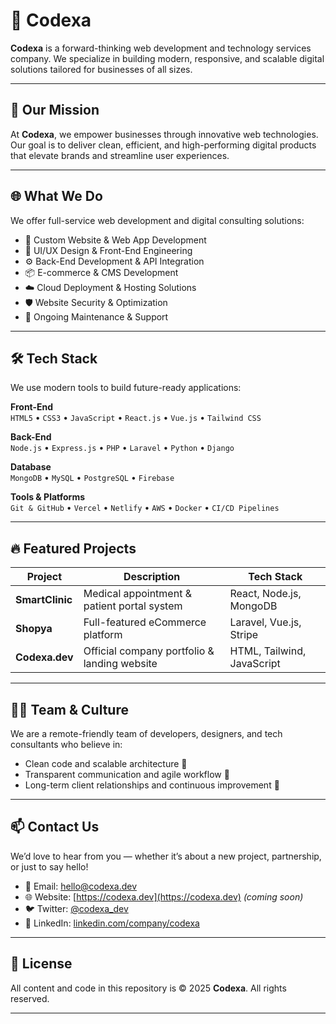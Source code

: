 # 💼 Codexa

**Codexa** is a forward-thinking web development and technology services company. We specialize in building modern, responsive, and scalable digital solutions tailored for businesses of all sizes.

---

## 🚀 Our Mission

At **Codexa**, we empower businesses through innovative web technologies. Our goal is to deliver clean, efficient, and high-performing digital products that elevate brands and streamline user experiences.

---

## 🌐 What We Do

We offer full-service web development and digital consulting solutions:

- 🧠 Custom Website & Web App Development  
- 🎨 UI/UX Design & Front-End Engineering  
- ⚙️ Back-End Development & API Integration  
- 📦 E-commerce & CMS Development  
- ☁️ Cloud Deployment & Hosting Solutions  
- 🛡️ Website Security & Optimization  
- 🧩 Ongoing Maintenance & Support

---

## 🛠 Tech Stack

We use modern tools to build future-ready applications:

**Front-End**  
`HTML5` • `CSS3` • `JavaScript` • `React.js` • `Vue.js` • `Tailwind CSS`

**Back-End**  
`Node.js` • `Express.js` • `PHP` • `Laravel` • `Python` • `Django`

**Database**  
`MongoDB` • `MySQL` • `PostgreSQL` • `Firebase`

**Tools & Platforms**  
`Git & GitHub` • `Vercel` • `Netlify` • `AWS` • `Docker` • `CI/CD Pipelines`

---

## 🔥 Featured Projects

| Project       | Description                                              | Tech Stack                |
|---------------|----------------------------------------------------------|---------------------------|
| **SmartClinic** | Medical appointment & patient portal system             | React, Node.js, MongoDB   |
| **Shopya**      | Full-featured eCommerce platform                        | Laravel, Vue.js, Stripe   |
| **Codexa.dev**  | Official company portfolio & landing website            | HTML, Tailwind, JavaScript|

---

## 🧑‍💻 Team & Culture

We are a remote-friendly team of developers, designers, and tech consultants who believe in:

- Clean code and scalable architecture 🧼
- Transparent communication and agile workflow 💬
- Long-term client relationships and continuous improvement 🤝

---

## 📫 Contact Us

We’d love to hear from you — whether it’s about a new project, partnership, or just to say hello!

- 📩 Email: [hello@codexa.dev](mailto:hello@codexa.dev)  
- 🌐 Website: [https://codexa.dev](https://codexa.dev) *(coming soon)*  
- 🐦 Twitter: [@codexa_dev](https://twitter.com/codexa_dev)  
- 💼 LinkedIn: [linkedin.com/company/codexa](https://linkedin.com/company/codexa)

---

## 📝 License

All content and code in this repository is © 2025 **Codexa**. All rights reserved.  

---